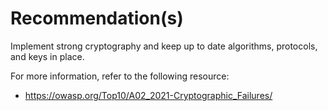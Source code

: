 # Recommendation(s)

Implement strong cryptography and keep up to date algorithms, protocols, and keys in place.

For more information, refer to the following resource:

- <https://owasp.org/Top10/A02_2021-Cryptographic_Failures/>
